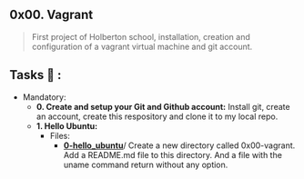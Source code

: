 ## 0x00. Vagrant
>First project of Holberton school, installation, creation and configuration of a vagrant virtual machine and git account.

## Tasks :page_with_curl: :
* Mandatory:
  * **0. Create and setup your Git and Github account:**
    Install git, create an account, create this respository and clone it to my local repo.
  * **1. Hello Ubuntu:**
    * Files:
        * **[0-hello_ubuntu](./0-hello_ubuntu)**/
    Create a new directory called 0x00-vagrant. Add a README.md file to this directory. And a file with the uname command return without any option.
